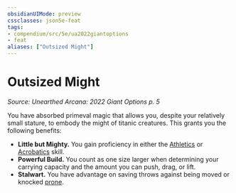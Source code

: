 ```yaml
---
obsidianUIMode: preview
cssclasses: json5e-feat
tags:
- compendium/src/5e/ua2022giantoptions
- feat
aliases: ["Outsized Might"]
---
```

# Outsized Might
*Source: Unearthed Arcana: 2022 Giant Options p. 5*  

You have absorbed primeval magic that allows you, despite your relatively small stature, to embody the might of titanic creatures. This grants you the following benefits:

- **Little but Mighty.** You gain proficiency in either the [Athletics](/Systems/5e/rules/skills.md#Athletics) or [Acrobatics](/Systems/5e/rules/skills.md#Acrobatics) skill.  
- **Powerful Build.** You count as one size larger when determining your carrying capacity and the amount you can push, drag, or lift.  
- **Stalwart.** You have advantage on saving throws against being moved or knocked [prone](/Systems/5e/rules/conditions.md#prone).